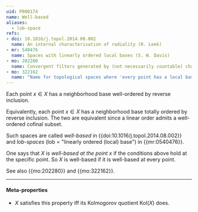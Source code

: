 ```yaml
---
uid: P000174
name: Well-based
aliases:
  - lob-space
refs:
- doi: 10.1016/j.topol.2014.08.002
  name: An internal characterisation of radiality (R. Leek)
- mr: 540476
  name: Spaces with linearly ordered local bases (S. W. Davis)
- mo: 202280
  name: Convergent filters generated by (not necessarily countable) chains
- mo: 322162
  name: "Name for topological spaces where 'every point has a local base wellordered by reverse inclusion'"
---
```


Each point $x\in X$ has a neighborhood base well-ordered by reverse inclusion.

Equivalently, each point $x\in X$ has a neighborhood base totally ordered by reverse inclusion.  The two are equivalent since a linear order admits a well-ordered cofinal subset.

Such spaces are called *well-based* in {{doi:10.1016/j.topol.2014.08.002}} and *lob-spaces* (lob = "linearly ordered (local) base") in {{mr:0540476}}.

One says that $X$ is *well-based at the point $x$* if the conditions above hold at the specific point.
So $X$ is well-based if it is well-based at every point.

See also {{mo:202280}} and {{mo:322162}}.

----
#### Meta-properties

- $X$ satisfies this property iff its Kolmogorov quotient $\text{Kol}(X)$ does.

